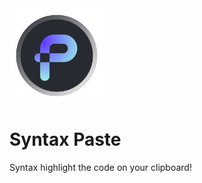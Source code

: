 <img src="https://raw.githubusercontent.com/p-z-l/SyntaxPaste/master/SyntaxPaste/Assets.xcassets/AppIcon.appiconset/SyntaxPaste.png" width="30%">

# Syntax Paste

Syntax highlight the code on your clipboard!

